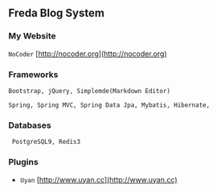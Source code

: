 ## Freda Blog System

### My Website
`NoCoder` [http://nocoder.org](http://nocoder.org)

### Frameworks
`Bootstrap, jQuery, Simplemde(Markdown Editor)`

`
Spring, Spring MVC, Spring Data Jpa, Mybatis, Hibernate, 
`
### Databases
` PostgreSQL9, Redis3`

### Plugins
- `Uyan` [http://www.uyan.cc](http://www.uyan.cc)

